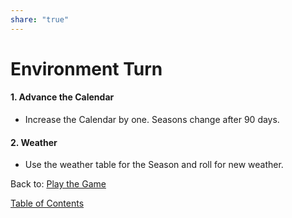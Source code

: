 ```yaml
---
share: "true"
---
```


# Environment Turn    
    
#### 1. Advance the Calendar    
- Increase the Calendar by one. Seasons change after 90 days.    
    
#### 2. Weather    
- Use the weather table for the Season and roll for new weather.    
    
Back to: [Play the Game](./Play-the-Game.md)    
    
[Table of Contents](./Table-of-Contents.md)